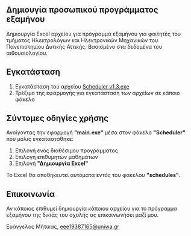 ## Δημιουγία προσωπικού προγράμματος εξαμήνου

Δημιουργία Excel αρχείου για πρόγραμμα εξαμήνου για φοιτητές του τμήματος
Ηλεκτρολόγων και Ηλεκτρονικών Μηχανικών του Πανεπιστημίου Δυτικής Αττικής.
Βασισμένο στα δεδομένα του αιθουσιολογίου.


## Εγκατάσταση

1. Εγκατάσταση του αρχείου [Scheduler v1.3.exe](https://github.com/VaggM/Scheduler/blob/main/Scheduler%20v1.3.exe)
2. Τρέξιμο της εφαρμογής για εγκατάσταση των αρχείων σε κάποιο φάκελο


## Σύντομες οδηγίες χρήσης

Ανοίγοντας την εφαρμογή **"main.exe"** μέσα στον φάκελο **"Scheduler"** που μόλις εγκαταστάθηκε:

1. Επιλογή ενός διαθέσιμου προγράμματος
2. Επιλογή επιθυμητών μαθημάτων
3. Επιλογή **"Δημιουργία Excel"**

Το Excel θα αποθηκευτεί αυτόματα εντός του φακέλου **"schedules"**.


## Επικοινωνία

Αν κάποιος επιθυμεί δημιουργία κάποιου αρχείου για το πρόγραμμα εξαμήνου της δικιάς του σχολής ας επικοινωνήσει μαζί μου.

Ευάγγελος Μήτικας, eee19387165@uniwa.gr
